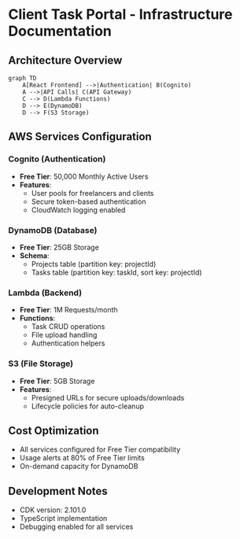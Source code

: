 # Client Task Portal - Infrastructure Documentation

## Architecture Overview

```mermaid
graph TD
    A[React Frontend] -->|Authentication| B(Cognito)
    A -->|API Calls| C(API Gateway)
    C --> D(Lambda Functions)
    D --> E(DynamoDB)
    D --> F(S3 Storage)
```

## AWS Services Configuration

### Cognito (Authentication)

- **Free Tier**: 50,000 Monthly Active Users
- **Features**:
  - User pools for freelancers and clients
  - Secure token-based authentication
  - CloudWatch logging enabled

### DynamoDB (Database)

- **Free Tier**: 25GB Storage
- **Schema**:
  - Projects table (partition key: projectId)
  - Tasks table (partition key: taskId, sort key: projectId)

### Lambda (Backend)

- **Free Tier**: 1M Requests/month
- **Functions**:
  - Task CRUD operations
  - File upload handling
  - Authentication helpers

### S3 (File Storage)

- **Free Tier**: 5GB Storage
- **Features**:
  - Presigned URLs for secure uploads/downloads
  - Lifecycle policies for auto-cleanup

## Cost Optimization

- All services configured for Free Tier compatibility
- Usage alerts at 80% of Free Tier limits
- On-demand capacity for DynamoDB

## Development Notes

- CDK version: 2.101.0
- TypeScript implementation
- Debugging enabled for all services
